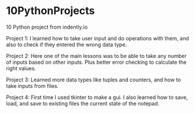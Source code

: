 # 10PythonProjects

10 Python project from indently.io

Project 1:
I learned how to take user input and do operations with them, and also to check if they entered the wrong data type.

Project 2:
Here one of the main lessons was to be able to take any number of inputs based on other inputs. Plus better error checking to calculate the right values.

Project 3:
Learned more data types like tuples and counters, and how to take inputs from files.

Project 4:
First time I used tkinter to make a gui. I also learned how to save, load, and save to existing files the current state of the notepad.
